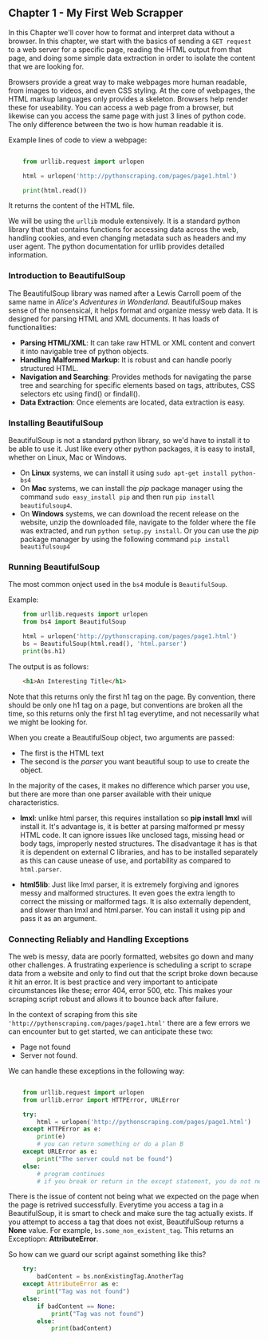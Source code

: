 ## Chapter 1 - My First Web Scrapper

In this Chapter we'll cover how to format and interpret data without a browser. In this chapter, we start with the basics of sending a ```GET request``` to a web server for a specific page, reading the HTML output from that page, and doing some simple data extraction in order to isolate the content that we are looking for.

Browsers provide a great way to make webpages more human readable, from images to videos, and even CSS styling. At the core of webpages, the HTML markup languages only provides a skeleton. Browsers help render these for useability. You can access a web page from a browser, but likewise can you access the same page with just 3 lines of python code. The only difference between the two is how human readable it is.

Example lines of code to view a webpage:
```python

    from urllib.request import urlopen

    html = urlopen('http://pythonscraping.com/pages/page1.html')

    print(html.read())
```

It returns the content of the HTML file. 

We will be using the ```urllib``` module extensively. It is a standard python library that that contains functions for accessing data across the web, handling cookies, and even changing metadata such as headers and my user agent. The python documentation for urllib provides detailed information.



###  Introduction to BeautifulSoup

The BeautifulSoup library was named after a Lewis Carroll poem of the same name in *Alice's Adventures in Wonderland*. BeautifulSoup makes sense of the nonsensical, it helps format and organize messy web data. It is designed for parsing HTML and XML documents. It has loads of functionalities:
- **Parsing HTML/XML**: It can take raw HTML or XML content and convert it into navigable tree of python objects.
- **Handling Malformed Markup**: It is robust and can handle poorly structured HTML. 
- **Navigation and Searching**: Provides methods for navigating the parse tree and searching for specific elements based on tags, attributes, CSS selectors etc using find() or findall(). 
- **Data Extraction**: Once elements are located, data extraction is easy.

### Installing BeautifulSoup

BeautifulSoup is not a standard python library, so we'd have to install it to be able to use it. Just like every other python packages, it is easy to install, whether on Linux, Mac or Windows.

- On **Linux** systems, we can install it using ```sudo apt-get install python-bs4```
- On **Mac** systems, we can install the *pip* package manager using the command ```sudo easy_install pip``` and then run ```pip install beautifulsoup4```.
- On **Windows** systems, we can download the recent release on the website, unzip the downloaded file, navigate to the folder where the file was extracted, and run ```python setup.py install```. Or you can use the *pip* package manager by using the following command ```pip install beautifulsoup4```

### Running BeautifulSoup

The most common onject used in the ```bs4``` module is ```BeautifulSoup```. 

Example:
```python
    from urllib.requests import urlopen
    from bs4 import BeautifulSoup

    html = urlopen('http://pythonscraping.com/pages/page1.html')
    bs = BeautifulSoup(html.read(), 'html.parser')
    print(bs.h1)
```

The output is as follows:
```html
    <h1>An Interesting Title</h1>
```

Note that this returns only the first h1 tag on the page. By convention, there should be only one h1 tag on a page, but conventions are broken all the time, so this returns only the first h1 tag everytime, and not necessarily what we might be looking for.

When you create a BeautifulSoup object, two arguments are passed: 
- The first is the HTML text
- The second is the *parser* you want beautiful soup to use to create the object.

In the majority of the cases, it makes no difference which parser you use, but there are more than one parser available with their unique characteristics.
- **lmxl**: unlike html parser, this requires installation so **pip install lmxl** will install it. It's advantage is, it is better at parsing malformed pr messy HTML code. It can ignore issues like unclosed tags, missing head or body tags, improperly nested structures. The disadvantage it has is that it is dependent on external C libraries, and has to be installed separately as this can cause unease of use, and portability as compared to ```html.parser```.

- **html5lib**: Just like lmxl parser, it is extremely forgiving and ignores messy and malformed structures. It even goes the extra length to correct the missing or malformed tags. It is also externally dependent, and slower than lmxl and html.parser. You can install it using pip and pass it as an argument.


### Connecting Reliably and Handling Exceptions

The web is messy, data are poorly formatted, websites go down and many other challenges. A frustrating experience is scheduling a script to scrape data from a website and only to find out that the script broke down because it hit an error.
It is best practice and very important to anticipate circumstances like these; error 404, error 500, etc. This makes your scraping script robust and allows it to bounce back after failure.

In the context of scraping from this site ```'http://pythonscraping.com/pages/page1.html'``` there are a few errors we can encounter but to get started, we can anticipate these two:
- Page not found 
- Server not found.

We can handle these exceptions in the following way:

```python

    from urllib.request import urlopen
    from urllib.error import HTTPError, URLError

    try:
        html = urlopen('http://pythonscraping.com/pages/page1.html')
    except HTTPError as e:
        print(e)
        # you can return something or do a plan B
    except URLError as e:
        print("The server could not be found")
    else:
        # program continues
        # if you break or return in the except statement, you do not need an else statement
```

There is the issue of content not being what we expected on the page when the page is retrived successfully. Everytime you access a tag in a BeautifulSoup, it is smart to check and make sure the tag actually exists. If you attempt to access a tag that does not exist, BeautifulSoup returns a **None** value. For example, ```bs.some_non_existent_tag```. This returns an Exceptiopn: **AttributeError**. 

So how can we guard our script against something like this?

```python
    try:
        badContent = bs.nonExistingTag.AnotherTag
    except AttributeError as e:
        print("Tag was not found")
    else:
        if badContent == None:
            print("Tag was not found")
        else:
            print(badContent)
```





